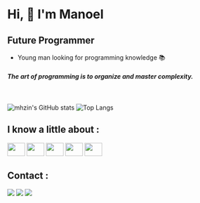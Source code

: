
# Hi, 🖖 I'm Manoel

## Future Programmer

- Young man looking for programming knowledge 📚

##### The art of programming is to organize and master complexity.
<br>

![mhzin's GitHub stats](https://github-readme-stats.vercel.app/api?username=mhzin2k&show_icons=true&theme=github_dark)
![Top Langs](https://github-readme-stats.vercel.app/api/top-langs/?username=mhzin2k&layout=compact&theme=github_dark)

## I know a little about : 
<div style="display: inline_block">
    <img height="30" width="40" src="https://cdn.jsdelivr.net/gh/devicons/devicon/icons/javascript/javascript-original.svg"/>
    <img height="30" width="40" src="https://cdn.jsdelivr.net/gh/devicons/devicon/icons/python/python-original.svg"/>
    <img height="30" width="40" src="https://cdn.jsdelivr.net/gh/devicons/devicon/icons/html5/html5-original.svg"/>
    <img height="30" width="40" src="https://cdn.jsdelivr.net/gh/devicons/devicon/icons/css3/css3-original.svg"/>
    <img height="30" width="40" src="https://cdn.jsdelivr.net/gh/devicons/devicon/icons/bootstrap/bootstrap-original.svg"/>
</div>

## Contact :
<div>
    <a href="https://discord.gg/zHuEk8PpK2" target="_blank"><img src="https://img.shields.io/badge/Discord-7289DA?style=for-the-badge&logo=discord&logoColor=white"></a>
    <a href="https://www.github.com/mhzin2k" target="_blank"><img src="https://img.shields.io/badge/GitHub-100000?style=for-the-badge&logo=github&logoColor=white"></a>
    <a href="https://www.twitch.tv/mhzink" target="_blank"><img src="https://img.shields.io/badge/Twitch-9146FF?style=for-the-badge&logo=twitch&logoColor=white"></a>
    
</div>
